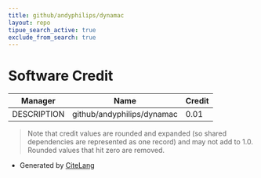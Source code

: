 ```yaml
---
title: github/andyphilips/dynamac
layout: repo
tipue_search_active: true
exclude_from_search: true
---
```

# Software Credit

|Manager|Name|Credit|
|-------|----|------|
|DESCRIPTION|github/andyphilips/dynamac|0.01|


> Note that credit values are rounded and expanded (so shared dependencies are represented as one record) and may not add to 1.0. Rounded values that hit zero are removed.


- Generated by [CiteLang](https://github.com/vsoch/citelang)
